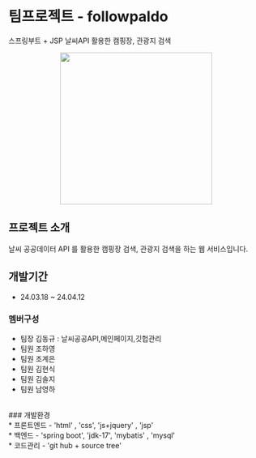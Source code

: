 # 팀프로젝트 - followpaldo
스프링부트 + JSP 날씨API 활용한 캠핑장, 관광지 검색
<br>
<p align="center"><img src="https://github.com/followpaldo/followpaldo_project/assets/151708233/333d689f-b45a-498f-9b56-4318beda2421" width="300"></p>

## 프로젝트 소개
날씨 공공데이터 API 를 활용한 캠핑장 검색, 관광지 검색을 하는 웹 서비스입니다.
<br>

## 개발기간 
* 24.03.18 ~ 24.04.12

### 멤버구성
- 팀장 김동규 : 날씨공공API,메인페이지,깃헙관리
- 팀원 조하영
- 팀원 조계은
- 팀원 김현식
- 팀원 김솔지
- 팀원 남영하
<br>
### 개발환경
<br>
* 프론트엔드
  - 'html' , 'css', 'js+jquery' , 'jsp'
<br>
* 백엔드
- 'spring boot', 'jdk-17', 'mybatis' , 'mysql'
<br>
* 코드관리
- 'git hub + source tree'
  
  


